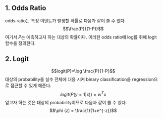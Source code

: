## 1. Odds Ratio
odds ratio는 특정 이벤트가 발생할 확률로 다음과 같이 쓸 수 있다.
$$\frac{P}{(1-P)}$$
여기서 $P$는 예측하고자 하는 대상의 확률이다. 이러한 odds ratio에 log를 취해 logit 함수를 정의한다.
## 2. Logit
$$logit(P)=\log \frac{P}{1-P}$$
대상의 probability를 실수 전체에 대응 시켜 binary classification을 regression으로 접근할 수 있게 해준다.
$$logit(P(y=1|x))=w^T x$$
얻고자 하는 것은 대상의 probability이므로 다음과 같이 쓸 수 있다.
$$\phi (z) = \frac{1}{1+e^{-z}}$$